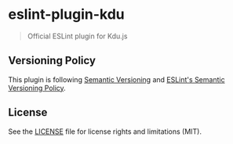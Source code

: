 # eslint-plugin-kdu

> Official ESLint plugin for Kdu.js

## Versioning Policy

This plugin is following [Semantic Versioning](http://semver.org/) and [ESLint's Semantic Versioning Policy](https://github.com/eslint/eslint#semantic-versioning-policy).

## License

See the [LICENSE](LICENSE) file for license rights and limitations (MIT).
